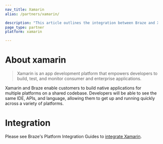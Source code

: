 ```yaml
---
nav_title: Xamarin
alias: /partners/xamarin/

description: "This article outlines the integration between Braze and Xamarin, an app development platform that empowers developers to build, test, and monitor consumer and enterprise applications."
page_type: partner
platform: xamarin

---
```


# About xamarin

> Xamarin is an app development platform that empowers developers to build, test, and monitor consumer and enterprise applications.

Xamarin and Braze enable customers to build native applications for multiple platforms on a shared codebase. Developers will be able to see the same IDE, APIs, and language, allowing them to get up and running quickly across a variety of platforms.

# Integration

Please see Braze's Platform Integration Guides to [integrate Xamarin]({{site.baseurl}}/developer_guide/platform_integration_guides/xamarin/sdk_integration/).
